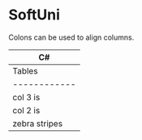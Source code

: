 # SoftUni
Colons can be used to align columns.

|C#|
|----|
| Tables  | Are | Cool  |
| ------------ |:-------------:| -----:|
| col 3 is      | right-aligned | $1600 |
| col 2 is      | centered      |   $12 |
| zebra stripes | are neat      |    $1 |
